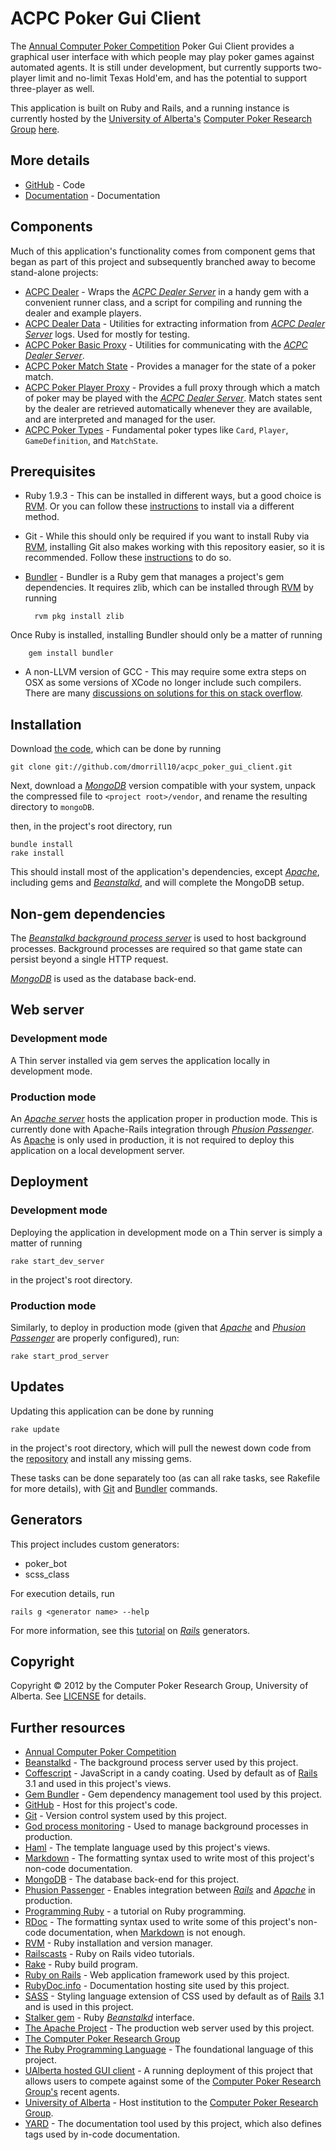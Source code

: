 ACPC Poker Gui Client
======================
The [Annual Computer Poker Competition][ACPC homepage] Poker Gui Client provides a graphical user interface with which people may play poker games against automated agents. It is still under development, but currently supports two-player limit and no-limit Texas Hold'em, and has the potential to support three-player as well.

This application is built on Ruby and Rails, and a running instance is currently hosted by the [University of Alberta's][UAlberta homepage] [Computer Poker Research Group][CPRG homepage] [here][UAlberta hosted GUI client].

More details
----------------
* [GitHub][ACPC Poker GUI Client GitHub] - Code
* [Documentation][documentation] - Documentation

Components
------------
Much of this application's functionality comes from component gems that began as part of this project and subsequently branched away to become stand-alone projects:

* [ACPC Dealer][ACPC Dealer GitHub] - Wraps the [<em>ACPC Dealer Server</em>][ACPC competition server] in a handy gem with a convenient runner class, and a script for compiling and running the dealer and example players.
* [ACPC Dealer Data][ACPC Dealer Data GitHub] - Utilities for extracting information from [<em>ACPC Dealer Server</em>][ACPC competition server] logs. Used for mostly for testing.
* [ACPC Poker Basic Proxy][ACPC Poker Basic Proxy GitHub] - Utilities for communicating with the [<em>ACPC Dealer Server</em>][ACPC competition server].
* [ACPC Poker Match State][ACPC Poker Match State GitHub] - Provides a manager for the state of a poker match.
* [ACPC Poker Player Proxy][ACPC Poker Player Proxy GitHub] - Provides a full proxy through which a match of poker may be played with the [<em>ACPC Dealer Server</em>][ACPC competition server]. Match states sent by the dealer are retrieved automatically whenever they are available, and are interpreted and managed for the user.
* [ACPC Poker Types][ACPC Poker Types] - Fundamental poker types like `Card`, `Player`, `GameDefinition`, and `MatchState`.

Prerequisites
----------------
* Ruby 1.9.3 - This can be installed in different ways, but a good choice is [RVM][RVM homepage]. Or you can follow these [instructions][Ruby downloads] to install via a different method.
* Git - While this should only be required if you want to install Ruby via [RVM][RVM homepage], installing Git also makes working with this repository easier, so it is recommended. Follow these [instructions][Git setup] to do so.
* [Bundler][Bundler homepage] - Bundler is a Ruby gem that manages a project's gem dependencies. It requires zlib, which can be installed through [RVM][RVM homepage] by running
    
        rvm pkg install zlib
Once Ruby is installed, installing Bundler should only be a matter of running

        gem install bundler

* A non-LLVM version of GCC - This may require some extra steps on OSX as some versions of XCode no longer include such compilers. There are many [discussions on solutions for this on stack overflow](http://stackoverflow.com/questions/8032824/cant-install-ruby-under-lion-with-rvm-gcc-issues).

Installation
---------------
Download [the code][ACPC Poker GUI Client GitHub], which can be done by running

    git clone git://github.com/dmorrill10/acpc_poker_gui_client.git

Next, download a [<em>MongoDB</em>][MongoDB downloads] version compatible with your system, unpack the compressed file to `<project root>/vendor`, and rename the resulting directory to `mongoDB`.

then, in the project's root directory, run

    bundle install
    rake install

This should install most of the application's dependencies, except [<em>Apache</em>][Apache homepage], including gems and [<em>Beanstalkd</em>][Beanstalkd homepage], and will complete the MongoDB setup.


Non-gem dependencies
---------------------------
The [<em>Beanstalkd background process server</em>][Beanstalkd homepage] is used to host background processes. Background processes are required so that game state can persist beyond a single HTTP request.

[<em>MongoDB</em>][MongoDB homepage] is used as the database back-end.

Web server
--------------
### Development mode
A Thin server installed via gem serves the application locally in development mode.

### Production mode
An [<em>Apache server</em>][Apache homepage] hosts the application proper in production mode. This is currently done with Apache-Rails integration through [<em>Phusion Passenger</em>][Phusion Passenger homepage]. As [Apache][Apache homepage] is only used in production, it is not required to deploy this application on a local development server.

Deployment
------------
### Development mode
Deploying the application in development mode on a Thin server is simply a matter of running

    rake start_dev_server
in the project's root directory.

### Production mode
Similarly, to deploy in production mode (given that [<em>Apache</em>][Apache homepage] and [<em>Phusion Passenger</em>][Phusion Passenger homepage] are properly configured), run:

    rake start_prod_server

Updates
---------
Updating this application can be done by running

    rake update
in the project's root directory, which will pull the newest down code from the [repository][ACPC Poker GUI Client GitHub] and install any missing gems.

These tasks can be done separately too (as can all rake tasks, see Rakefile for more details), with [Git][Git homepage] and [Bundler][Bundler homepage] commands.


Generators
------------

This project includes custom generators:

* poker_bot
* scss_class

For execution details, run

    rails g <generator name> --help

For more information, see this [tutorial][Rails generators tutorial] on [_Rails_][Rails] generators.


Copyright
---------
Copyright &copy; 2012 by the Computer Poker Research Group, University of Alberta. See [LICENSE](LICENSE.md) for details.


Further resources
------------------

* [Annual Computer Poker Competition][ACPC homepage]
* [Beanstalkd][Beanstalkd homepage] - The background process server used by this project.
* [Coffescript][Coffeescript homepage] - JavaScript in a candy coating. Used by default as of [Rails][Rails] 3.1 and used in this project's views.
* [Gem Bundler][Bundler homepage] - Gem dependency management tool used by this project.
* [GitHub][GitHub homepage] - Host for this project's code.
* [Git][Git homepage] - Version control system used by this project.
* [God process monitoring][God homepage] - Used to manage background processes in production.
* [Haml][Haml] - The template language used by this project's views.
* [Markdown][Markdown] - The formatting syntax used to write most of this project's non-code documentation.
* [MongoDB][MongoDB homepage] - The database back-end for this project.
* [Phusion Passenger][Phusion Passenger homepage] - Enables integration between [_Rails_][Rails] and [_Apache_][Apache homepage] in production.
* [Programming Ruby][Programming Ruby] - a tutorial on Ruby programming.
* [RDoc][RDoc] - The formatting syntax used to write some of this project's non-code documentation, when [Markdown][Markdown] is not enough.
* [RVM][RVM homepage] - Ruby installation and version manager.
* [Railscasts][Railscasts] - Ruby on Rails video tutorials.
* [Rake][Rake] - Ruby build program.
* [Ruby on Rails][Rails] - Web application framework used by this project.
* [RubyDoc.info][RubyDoc.info] - Documentation hosting site used by this project.
* [SASS][SASS] - Styling language extension of CSS used by default as of [Rails][Rails] 3.1 and is used in this project.
* [Stalker gem][Stalker homepage] - Ruby [_Beanstalkd_][Beanstalkd homepage] interface.
* [The Apache Project][Apache homepage] - The production web server used by this project.
* [The Computer Poker Research Group][CPRG homepage]
* [The Ruby Programming Language][Ruby] - The foundational language of this project.
* [UAlberta hosted GUI client][UAlberta hosted GUI client] - A running deployment of this project that allows users to compete against some of the [Computer Poker Research Group's][CPRG homepage] recent agents.
* [University of Alberta][UAlberta homepage] - Host institution to the [Computer Poker Research Group][CPRG homepage].
* [YARD][YARD] - The documentation tool used by this project, which also defines tags used by in-code documentation.

<!---
    Link references
    ================
-->
<!---
    General
-->

[ACPC competition server]: http://www.computerpokercompetition.org/index.php?option=com_rokdownloads&view=folder&Itemid=59
[ACPC homepage]: http://www.computerpokercompetition.org
[Apache homepage]: http://www.apache.org/
[Beanstalkd homepage]: http://kr.github.com/beanstalkd/
[Bundler homepage]: http://gembundler.com/
[CPRG homepage]: http://poker.cs.ualberta.ca/
[Coffeescript homepage]: http://coffeescript.org/
[Git homepage]: http://git-scm.com/
[Git setup]: https://help.github.com/articles/set-up-git#platform-all
[GitHub homepage]: https://github.com
[God homepage]: http://godrb.com/
[Haml]: http://haml.info/
[Markdown]: http://daringfireball.net/projects/markdown/
[MongoDB downloads]: http://www.mongodb.org/downloads
[MongoDB homepage]: http://www.mongodb.org/
[Phusion Passenger homepage]: http://www.modrails.com/
[Programming Ruby]: http://www.ruby-doc.org/docs/ProgrammingRuby/
[RDoc]: http://rdoc.sourceforge.net/
[RVM homepage]: https://rvm.io//
[Rails generators tutorial]: http://guides.rubyonrails.org/generators.html
[Rails]: http://rubyonrails.org/
[Railscasts]: http://railscasts.com/
[Rake]: http://docs.rubyrake.org/
[Ruby]: http://www.ruby-lang.org/en/
[Ruby downloads]: http://www.ruby-lang.org/en/downloads/
[RubyDoc.info]: http://rubydoc.info/
[SASS]: http://sass-lang.com/
[Stalker homepage]: https://github.com/han/stalker#readme
[UAlberta homepage]: http://www.ualberta.ca/
[UAlberta hosted GUI client]: http://voldemort.cs.ualberta.ca:8080/
[YARD]: http://yardoc.org/

<!---
    Project specific
-->

[ACPC Dealer Data GitHub]: https://github.com/dmorrill10/acpc_dealer_data#readme
[ACPC Dealer GitHub]: https://github.com/dmorrill10/acpc_dealer#readme
[ACPC Poker Basic Proxy GitHub]: https://github.com/dmorrill10/acpc_poker_basic_proxy#readme
[ACPC Poker GUI Client GitHub]: https://github.com/dmorrill10/acpc_poker_gui_client
[ACPC Poker Match State GitHub]: https://github.com/dmorrill10/acpc_poker_match_state#readme
[ACPC Poker Player Proxy GitHub]: https://github.com/dmorrill10/acpc_poker_player_proxy#readme
[ACPC Poker Types]: https://github.com/dmorrill10/acpc_poker_types#readme
[documentation]: http://rubydoc.info/github/dmorrill10/acpc_poker_gui_client/master/frames
